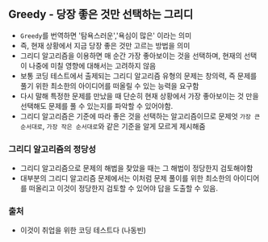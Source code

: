 ## Greedy  - 당장 좋은 것만 선택하는 그리디 


- `Greedy`를 번역하면 '탐욕스러운','욕심이 많은' 이라는 의미
- 즉, 현재 상황에서 지금 당장 좋은 것만 고르는 방법을 의미
- 그리디 알고리즘을 이용하면 매 순간 가장 좋아보이는 것을 선택하며, 현재의 선택이 나중에 미칠 영향에 대해서는 고려하지 않음
- 보통 코딩 테스트에서 출제되는 그리디 알고리즘 유형의 문제는 창의력, 즉 문제를 풀기 위한 최소한의 아이디어를 떠올릴 수 있는 능력을 요구함
- 다시 말해 특정한 문제를 만났을 때 단순히 현재 상황에서 가장 좋아보이는 것 만을 선택해도 문제를 풀 수 있는지를 파악할 수 있어야함.
- 그리디 알고리즘은 기준에 따라 좋은 것을 선택하는 알고리즘이므로 문제엇 `가장 큰 순서대로`, `가장 작은 순서대로`와 같은 기준을 알게 모르게 제시해줌


### 그리디 알고리즘의 정당성
- 그리디 알고리즘으로 문제의 해법을 찾았을 때는 그 해법이 정당한지 검토해야함
- 대부분의 그리디 알고리즘 문제에서는 이처럼 문제 풀이를 위한 최소한의 아이디어를 떠올리고 이것이 정당한지 검토할 수 있어야 답을 도출할 수 있음.


### 출처 
- 이것이 취업을 위한 코딩 테스트다 (나동빈)
